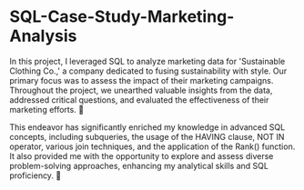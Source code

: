 # SQL-Case-Study-Marketing-Analysis
In this project, I leveraged SQL to analyze marketing data for 'Sustainable Clothing Co.,' a company dedicated to fusing sustainability with style. Our primary focus was to assess the impact of their marketing campaigns. Throughout the project, we unearthed valuable insights from the data, addressed critical questions, and evaluated the effectiveness of their marketing efforts. 🚀

This endeavor has significantly enriched my knowledge in advanced SQL concepts, including subqueries, the usage of the HAVING clause, NOT IN operator, various join techniques, and the application of the Rank() function. It also provided me with the opportunity to explore and assess diverse problem-solving approaches, enhancing my analytical skills and SQL proficiency. 🎯

